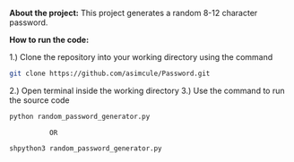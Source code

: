 **About the project:**
This project generates a random 8-12 character password.

**How to run the code:**

1.) Clone the repository into your working directory using the command 
```sh
git clone https://github.com/asimcule/Password.git
```
2.) Open terminal inside the working directory
3.) Use the command to run the source code
```sh
python random_password_generator.py
```
              OR
              
```
shpython3 random_password_generator.py
```
